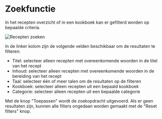 # Zoekfunctie

In het recepten overzicht of in een kookboek kan er gefilterd worden op bepaalde criteria.

![Recepten zoeken](/images/help/recipe-search.png)

In de linker kolom zijn de volgende velden beschikbaar om de resultaten te filteren:

* Titel: selecteer alleen recepten met overeenkomende woorden in de titel van het recept
* Inhoud: selecteer alleen recepten met overeenkomende woorden in de bereiding van het recept
* Taal: selecteer één of meer talen om de resultaten op de filteren
* Kookboek: selecteer alleen recepten uit een bepaald kookboek
* Categorie: selecteer alleen recepten uit een bepaalde categorie

Met de knop "Toepassen" wordt de zoekopdracht uitgevoerd.
Als er geen resultaten zijn, kunnen alle filters ongedaan worden gemaakt met de "Reset filters" knop.

